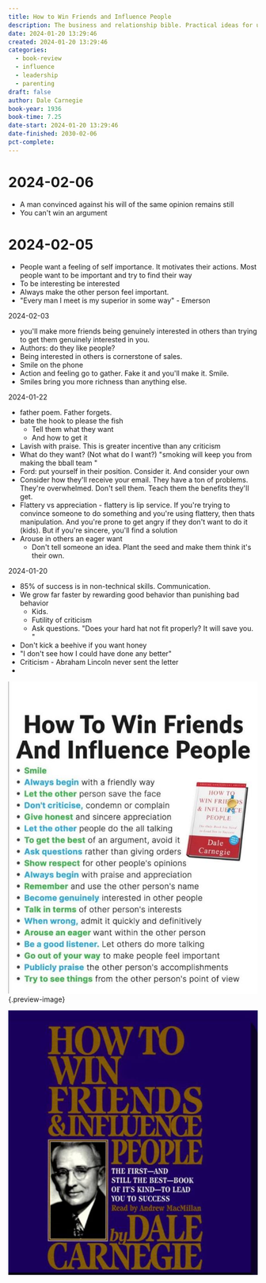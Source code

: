 ```yaml
---
title: How to Win Friends and Influence People
description: The business and relationship bible. Practical ideas for understanding and adapting to various human needs
date: 2024-01-20 13:29:46
created: 2024-01-20 13:29:46
categories:
  - book-review
  - influence
  - leadership
  - parenting
draft: false
author: Dale Carnegie
book-year: 1936
book-time: 7.25
date-start: 2024-01-20 13:29:46
date-finished: 2030-02-06
pct-complete:
---
```


# 2024-02-06

- A man convinced against his will of the same opinion remains still
- You can't win an argument
# 2024-02-05

- People want a feeling of self importance. It motivates their actions. Most people want to be important and try to find their way
- To be interesting be interested
- Always make the other person feel important. 
- "Every man I meet is my superior in some way" - Emerson


2024-02-03

- you'll make more friends being genuinely interested in others than trying to get them genuinely interested in you. 
- Authors: do they like people?
- Being interested in others is cornerstone of sales. 
- Smile on the phone
- Action and feeling go to gather. Fake it and you'll make it. Smile. 
- Smiles bring you more richness than anything else. 

2024-01-22
- father poem. Father forgets. 
- bate the hook to please the fish
	- Tell them what they want
	- And how to get it
- Lavish with praise. This is greater incentive than any criticism 
- What do they want? (Not what do I want?) "smoking will keep you from making the bball team "
- Ford: put yourself in their position. Consider it. And consider your own
- Consider how they'll receive your email. They have a ton of problems. They're overwhelmed. Don't sell them. Teach them the benefits they'll get. 
- Flattery vs appreciation - flattery is lip service. If you're trying to convince someone to do something and you're using flattery, then thats manipulation. And you're prone to get angry if they don't want to do it (kids). But if you're sincere, you'll find a solution
- Arouse in others an eager want
	- Don't tell someone an idea. Plant the seed and make them think it's their own. 

2024-01-20
- 85% of success is in non-technical skills. Communication. 
- We grow far faster by rewarding good behavior than punishing bad behavior 
	- Kids. 
	- Futility of criticism 
	- Ask questions. "Does your hard hat not fit properly? It will save you. "
- Don't kick a beehive if you want honey 
- "I don't see how I could have done any better"
- Criticism - Abraham Lincoln never sent the letter 
- 

![Core ideas](../img/photo-how-to-win-friends-bullet-points.jpeg){.preview-image}



![How to win friends and influence people](../img/book-how-to-win-friends.jpeg)